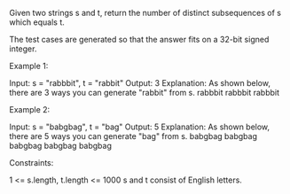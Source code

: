 Given two strings s and t, return the number of distinct subsequences of s which equals t.

The test cases are generated so that the answer fits on a 32-bit signed integer.

Example 1:

Input: s = "rabbbit", t = "rabbit"
Output: 3
Explanation:
As shown below, there are 3 ways you can generate "rabbit" from s.
rabbbit
rabbbit
rabbbit

Example 2:

Input: s = "babgbag", t = "bag"
Output: 5
Explanation:
As shown below, there are 5 ways you can generate "bag" from s.
babgbag
babgbag
babgbag
babgbag
babgbag

Constraints:

1 <= s.length, t.length <= 1000
s and t consist of English letters.
